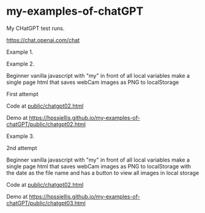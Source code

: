# my-examples-of-chatGPT





My CHatGPT test runs.



https://chat.openai.com/chat




Example 1.





Example 2. 


Beginner vanilla javascript with "my" in front of all local variables make a single page html that saves webCam images as PNG to localStorage


First attempt

Code at [public/chatgpt02.html](public/chatgpt02.html)

Demo at https://hpssjellis.github.io/my-examples-of-chatGPT/public/chatgpt02.html



Example 3. 

2nd attempt

Beginner vanilla javascript with "my" in front of all local variables make a single page html that saves webCam images as PNG to localStorage with the date as the file name and has a button to view all images in local storage

Code at [public/chatgpt02.html](public/chatgpt03.html)

Demo at https://hpssjellis.github.io/my-examples-of-chatGPT/public/chatgpt03.html

